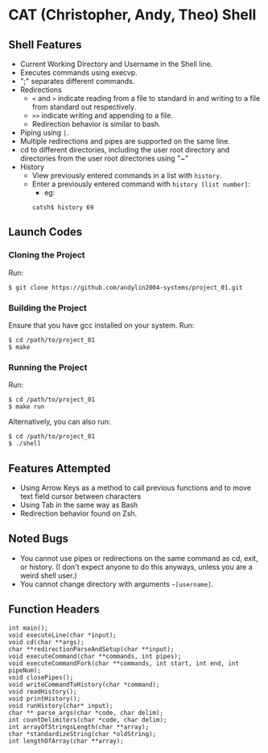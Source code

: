 # CAT (Christopher, Andy, Theo) Shell

## Shell Features
- Current Working Directory and Username in the Shell line.
- Executes commands using execvp.
- ";" separates different commands.
- Redirections
    - `<` and `>` indicate reading from a file to standard in and writing to a file from standard out respectively.
    - `>>` indicate writing and appending to a file.
    - Redirection behavior is similar to bash.
- Piping using `|`.
- Multiple redirections and pipes are supported on the same line.
- cd to different directories, including the user root directory and directories from the user root directories using "~"
- History
    - View previously entered commands in a list with `history`.
    - Enter a previously entered command with `history [list number]`:
        - eg: 
        ``` 
        catsh$ history 69
        ```

## Launch Codes

### Cloning the Project
Run:
```
$ git clone https://github.com/andylin2004-systems/project_01.git
```

### Building the Project
Ensure that you have gcc installed on your system.
Run:
``` 
$ cd /path/to/project_01
$ make
```

### Running the Project
Run:

```
$ cd /path/to/project_01
$ make run
```
Alternatively, you can also run: 
```
$ cd /path/to/project_01
$ ./shell
```

## Features Attempted
- Using Arrow Keys as a method to call previous functions and to move text field cursor between characters
- Using Tab in the same way as Bash
- Redirection behavior found on Zsh.

## Noted Bugs
- You cannot use pipes or redirections on the same command as cd, exit, or history. (I don't expect anyone to do this anyways, unless you are a weird shell user.)
- You cannot change directory with arguments ``` ~[username] ```. 

## Function Headers

```
int main();
void executeLine(char *input);
void cd(char **args);
char **redirectionParseAndSetup(char **input);
void executeCommand(char **commands, int pipes);
void executeCommandFork(char **commands, int start, int end, int pipeNum);
void closePipes();
void writeCommandToHistory(char *command);
void readHistory();
void printHistory();
void runHistory(char* input);
char ** parse_args(char *code, char delim);
int countDelimiters(char *code, char delim);
int arrayOfStringsLength(char **array);
char *standardizeString(char *oldString);
int lengthOfArray(char **array);
```